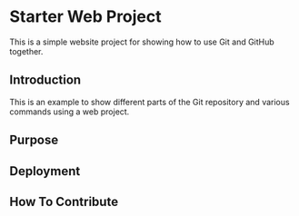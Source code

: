 # Starter Web Project

This is a simple website project for showing how to use Git and GitHub together.

## Introduction

This is an example to show different parts of the Git repository and various commands using a web project.

## Purpose

## Deployment

## How To Contribute